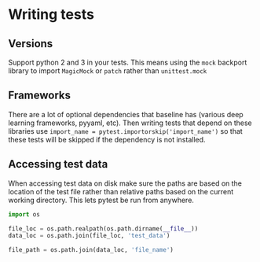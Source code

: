 # Writing tests

## Versions

Support python 2 and 3 in your tests. This means using the `mock` backport library to import `MagicMock` or `patch` rather than `unittest.mock`


## Frameworks

There are a lot of optional dependencies that baseline has (various deep learning frameworks, pyyaml, etc). Then writing tests that depend on these libraries use `import_name = pytest.importorskip('import_name')` so that these tests will be skipped if the dependency is not installed.


## Accessing test data

When accessing test data on disk make sure the paths are based on the location of the test file rather than relative paths based on the current working directory. This lets pytest be run from anywhere.

```python
import os

file_loc = os.path.realpath(os.path.dirname(__file__))
data_loc = os.path.join(file_loc, 'test_data')

file_path = os.path.join(data_loc, 'file_name')
```
